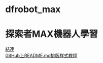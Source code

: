 # dfrobot_max
探索者MAX機器人學習
====

[結連](https://docs.google.com/document/d/11d_BkGiqxudSf3qm19hpp_ocvANQEYtpHuvd2Y8KZLI/edit#heading=h.p6qilsntwepf)<br>
[GitHub上README.md排版样式教程](https://blog.csdn.net/u012067966/article/details/50736647)
